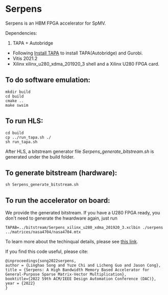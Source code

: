 # Serpens

Serpens is an HBM FPGA accelerator for SpMV. 

Dependencies: 
1. TAPA + Autobridge

+ Following [Install TAPA](https://tapa.readthedocs.io/en/release/installation.html) to install TAPA(Autobridge) and Gurobi.
+ Vitis 2021.2
+ Xilinx xilinx_u280_xdma_201920_3 shell and a Xilinx U280 FPGA card.


## To do software emulation:

    mkdir build
    cd build
    cmake ..
    make swsim
    
## To run HLS:

    cd build
    cp ../run_tapa.sh ./
    sh run_tapa.sh

After HLS, a bitstream generator file *Serpens_generate_bitstream.sh* is generated under the build folder. 

## To generate bitstream (hardware):

    sh Serpens_generate_bitstream.sh
    
## To run the accelerator on board:
We provide the generated bitstream. If you have a U280 FPGA ready, you don't need to generate the hwardware again, just run

    TAPAB=../bitstream/Serpens_xilinx_u280_xdma_201920_3.xclbin ./serpens ../matrices/nasa4704/nasa4704.mtx


To learn more about the techinqual details, please see [this link](https://arxiv.org/abs/2111.12555).


If you find this code useful, please cite:

    @inproceedings{song2022serpens,
    author = {Linghao Song and Yuze Chi and Licheng Guo and Jason Cong},
    title = {Serpens: A High Bandwidth Memory Based Accelerator for General-Purpose Sparse Matrix-Vector Multiplication},
    booktitle={2022 59th ACM/IEEE Design Automation Conference (DAC)},
    year = {2022}
    }
